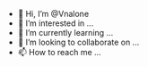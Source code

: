 - 👋 Hi, I’m @Vnalone
- 👀 I’m interested in ...
- 🌱 I’m currently learning ...
- 💞️ I’m looking to collaborate on ...
- 📫 How to reach me ...

<!---
Vnalone/Vnalone is a ✨ special ✨ repository because its `README.md` (this file) appears on your GitHub profile.
You can click the Preview link to take a look at your changes.
--->
